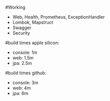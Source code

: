 #Working
- Web, Health, Prometheus, ExceptionHandler 
- Lombok, Mapstruct 
- Swagger
- Security

#build times apple silicon:
- console: 1m
- web: 1.5m
- jpa: 2.5m

#build times github:
- console: 3m
- web: 4m
- jpa: 6m
